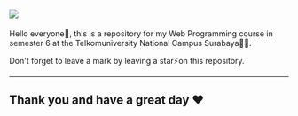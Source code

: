 <h1 align="left">
    <img src="https://readme-typing-svg.herokuapp.com/?font=Righteous&size=35&color=F7AA00&center=false&vCenter=true&width=800&height=70&duration=4000&pause=500&lines=Welcome+to+My+Repository+😁;"/>
</h1>
 
<p>Hello everyone👋, this is a repository for my Web Programming course in semester 6 at the Telkomuniversity National Campus Surabaya🧑‍💻.</p>
<p>Don't forget to leave a mark by leaving a star⚡on this repository.</p>

<hr>

<h2 align="left">Thank you and have a great day ❤</h2>
